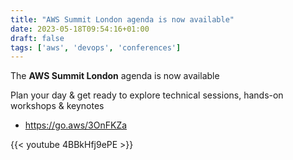 ```yaml
---
title: "AWS Summit London agenda is now available"
date: 2023-05-18T09:54:16+01:00
draft: false
tags: ['aws', 'devops', 'conferences']
---
```

The **AWS Summit London** agenda is now available

Plan your day & get ready to explore technical sessions, hands-on workshops & keynotes
- https://go.aws/3OnFKZa

{{< youtube 4BBkHfj9ePE >}}
